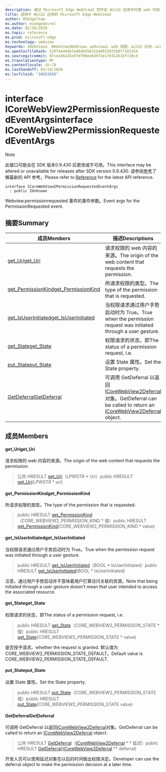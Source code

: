 ```yaml
---
description: 通过 Microsoft Edge WebView2 控件在 Win32 应用中托管 web 内容
title: 适用于 Win32 应用的 Microsoft Edge WebView2
author: MSEdgeTeam
ms.author: msedgedevrel
ms.date: 02/26/2020
ms.topic: reference
ms.prod: microsoft-edge
ms.technology: webview
keywords: IWebView2、IWebView2WebView、webview2、web 视图、win32 应用、win32、edge、ICoreWebView2、ICoreWebView2Host、浏览器控件、边缘 html
ms.openlocfilehash: 529f4a444b3ad6d0d5831da6015831b077102354
ms.sourcegitcommit: 07cda56425e5fdf90eeb3972e17041261bf720cd
ms.translationtype: MT
ms.contentlocale: zh-CN
ms.lasthandoff: 05/14/2020
ms.locfileid: "10652836"
---
```

# <span data-ttu-id="23a1b-104">interface ICoreWebView2PermissionRequestedEventArgs</span><span class="sxs-lookup"><span data-stu-id="23a1b-104">interface ICoreWebView2PermissionRequestedEventArgs</span></span> 

> [!NOTE]
> <span data-ttu-id="23a1b-105">此接口可能会在 SDK 版本0.9.430 后更改或不可用。</span><span class="sxs-lookup"><span data-stu-id="23a1b-105">This interface may be altered or unavailable for releases after SDK version 0.9.430.</span></span> <span data-ttu-id="23a1b-106">请参阅[参考](../../../webview2-api-reference.md)了解最新的 API 参考。</span><span class="sxs-lookup"><span data-stu-id="23a1b-106">Please refer to [Reference](../../../webview2-api-reference.md) for the latest API reference.</span></span>

```
interface ICoreWebView2PermissionRequestedEventArgs
  : public IUnknown
```

<span data-ttu-id="23a1b-107">Webview.permissionrequested 事件的事件参数。</span><span class="sxs-lookup"><span data-stu-id="23a1b-107">Event args for the PermissionRequested event.</span></span>

## <span data-ttu-id="23a1b-108">摘要</span><span class="sxs-lookup"><span data-stu-id="23a1b-108">Summary</span></span>

 <span data-ttu-id="23a1b-109">成员</span><span class="sxs-lookup"><span data-stu-id="23a1b-109">Members</span></span>                        | <span data-ttu-id="23a1b-110">描述</span><span class="sxs-lookup"><span data-stu-id="23a1b-110">Descriptions</span></span>
--------------------------------|---------------------------------------------
[<span data-ttu-id="23a1b-111">get_Uri</span><span class="sxs-lookup"><span data-stu-id="23a1b-111">get_Uri</span></span>](#get_uri) | <span data-ttu-id="23a1b-112">请求权限的 web 内容的来源。</span><span class="sxs-lookup"><span data-stu-id="23a1b-112">The origin of the web content that requests the permission.</span></span>
[<span data-ttu-id="23a1b-113">get_PermissionKind</span><span class="sxs-lookup"><span data-stu-id="23a1b-113">get_PermissionKind</span></span>](#get_permissionkind) | <span data-ttu-id="23a1b-114">所请求权限的类型。</span><span class="sxs-lookup"><span data-stu-id="23a1b-114">The type of the permission that is requested.</span></span>
[<span data-ttu-id="23a1b-115">get_IsUserInitiated</span><span class="sxs-lookup"><span data-stu-id="23a1b-115">get_IsUserInitiated</span></span>](#get_isuserinitiated) | <span data-ttu-id="23a1b-116">当权限请求通过用户手势启动时为 True。</span><span class="sxs-lookup"><span data-stu-id="23a1b-116">True when the permission request was initiated through a user gesture.</span></span>
[<span data-ttu-id="23a1b-117">get_State</span><span class="sxs-lookup"><span data-stu-id="23a1b-117">get_State</span></span>](#get_state) | <span data-ttu-id="23a1b-118">权限请求的状态，即</span><span class="sxs-lookup"><span data-stu-id="23a1b-118">The status of a permission request, i.e.</span></span>
[<span data-ttu-id="23a1b-119">put_State</span><span class="sxs-lookup"><span data-stu-id="23a1b-119">put_State</span></span>](#put_state) | <span data-ttu-id="23a1b-120">设置 State 属性。</span><span class="sxs-lookup"><span data-stu-id="23a1b-120">Set the State property.</span></span>
[<span data-ttu-id="23a1b-121">GetDeferral</span><span class="sxs-lookup"><span data-stu-id="23a1b-121">GetDeferral</span></span>](#getdeferral) | <span data-ttu-id="23a1b-122">可调用 GetDeferral 以返回[ICoreWebView2Deferral](ICoreWebView2Deferral.md)对象。</span><span class="sxs-lookup"><span data-stu-id="23a1b-122">GetDeferral can be called to return an [ICoreWebView2Deferral](ICoreWebView2Deferral.md) object.</span></span>

## <span data-ttu-id="23a1b-123">成员</span><span class="sxs-lookup"><span data-stu-id="23a1b-123">Members</span></span>

#### <span data-ttu-id="23a1b-124">get_Uri</span><span class="sxs-lookup"><span data-stu-id="23a1b-124">get_Uri</span></span> 

<span data-ttu-id="23a1b-125">请求权限的 web 内容的来源。</span><span class="sxs-lookup"><span data-stu-id="23a1b-125">The origin of the web content that requests the permission.</span></span>

> <span data-ttu-id="23a1b-126">公共 HRESULT [get_Uri](#get_uri)（LPWSTR \* Uri）</span><span class="sxs-lookup"><span data-stu-id="23a1b-126">public HRESULT [get_Uri](#get_uri)(LPWSTR \* uri)</span></span>

#### <span data-ttu-id="23a1b-127">get_PermissionKind</span><span class="sxs-lookup"><span data-stu-id="23a1b-127">get_PermissionKind</span></span> 

<span data-ttu-id="23a1b-128">所请求权限的类型。</span><span class="sxs-lookup"><span data-stu-id="23a1b-128">The type of the permission that is requested.</span></span>

> <span data-ttu-id="23a1b-129">public HRESULT [get_PermissionKind](#get_permissionkind)（CORE_WEBVIEW2_PERMISSION_KIND \* 值）</span><span class="sxs-lookup"><span data-stu-id="23a1b-129">public HRESULT [get_PermissionKind](#get_permissionkind)(CORE_WEBVIEW2_PERMISSION_KIND \* value)</span></span>

#### <span data-ttu-id="23a1b-130">get_IsUserInitiated</span><span class="sxs-lookup"><span data-stu-id="23a1b-130">get_IsUserInitiated</span></span> 

<span data-ttu-id="23a1b-131">当权限请求通过用户手势启动时为 True。</span><span class="sxs-lookup"><span data-stu-id="23a1b-131">True when the permission request was initiated through a user gesture.</span></span>

> <span data-ttu-id="23a1b-132">public HRESULT [get_IsUserInitiated](#get_isuserinitiated)（BOOL \* IsUserInitiated）</span><span class="sxs-lookup"><span data-stu-id="23a1b-132">public HRESULT [get_IsUserInitiated](#get_isuserinitiated)(BOOL \* isUserInitiated)</span></span>

<span data-ttu-id="23a1b-133">注意，通过用户手势启动并不意味着用户打算访问关联的资源。</span><span class="sxs-lookup"><span data-stu-id="23a1b-133">Note that being initiated through a user gesture doesn't mean that user intended to access the associated resource.</span></span>

#### <span data-ttu-id="23a1b-134">get_State</span><span class="sxs-lookup"><span data-stu-id="23a1b-134">get_State</span></span> 

<span data-ttu-id="23a1b-135">权限请求的状态，即</span><span class="sxs-lookup"><span data-stu-id="23a1b-135">The status of a permission request, i.e.</span></span>

> <span data-ttu-id="23a1b-136">public HRESULT [get_State](#get_state)（CORE_WEBVIEW2_PERMISSION_STATE \* 值）</span><span class="sxs-lookup"><span data-stu-id="23a1b-136">public HRESULT [get_State](#get_state)(CORE_WEBVIEW2_PERMISSION_STATE \* value)</span></span>

<span data-ttu-id="23a1b-137">是否授予请求。</span><span class="sxs-lookup"><span data-stu-id="23a1b-137">whether the request is granted.</span></span> <span data-ttu-id="23a1b-138">默认值为 CORE_WEBVIEW2_PERMISSION_STATE_DEFAULT。</span><span class="sxs-lookup"><span data-stu-id="23a1b-138">Default value is CORE_WEBVIEW2_PERMISSION_STATE_DEFAULT.</span></span>

#### <span data-ttu-id="23a1b-139">put_State</span><span class="sxs-lookup"><span data-stu-id="23a1b-139">put_State</span></span> 

<span data-ttu-id="23a1b-140">设置 State 属性。</span><span class="sxs-lookup"><span data-stu-id="23a1b-140">Set the State property.</span></span>

> <span data-ttu-id="23a1b-141">public HRESULT [put_State](#put_state)（CORE_WEBVIEW2_PERMISSION_STATE 值）</span><span class="sxs-lookup"><span data-stu-id="23a1b-141">public HRESULT [put_State](#put_state)(CORE_WEBVIEW2_PERMISSION_STATE value)</span></span>

#### <span data-ttu-id="23a1b-142">GetDeferral</span><span class="sxs-lookup"><span data-stu-id="23a1b-142">GetDeferral</span></span> 

<span data-ttu-id="23a1b-143">可调用 GetDeferral 以返回[ICoreWebView2Deferral](ICoreWebView2Deferral.md)对象。</span><span class="sxs-lookup"><span data-stu-id="23a1b-143">GetDeferral can be called to return an [ICoreWebView2Deferral](ICoreWebView2Deferral.md) object.</span></span>

> <span data-ttu-id="23a1b-144">公共 HRESULT [GetDeferral](#getdeferral)（[ICoreWebView2Deferral](ICoreWebView2Deferral.md) \* \* 延迟）</span><span class="sxs-lookup"><span data-stu-id="23a1b-144">public HRESULT [GetDeferral](#getdeferral)([ICoreWebView2Deferral](ICoreWebView2Deferral.md) \*\* deferral)</span></span>

<span data-ttu-id="23a1b-145">开发人员可以使用延迟对象在以后的时间做出权限决定。</span><span class="sxs-lookup"><span data-stu-id="23a1b-145">Developer can use the deferral object to make the permission decision at a later time.</span></span>

